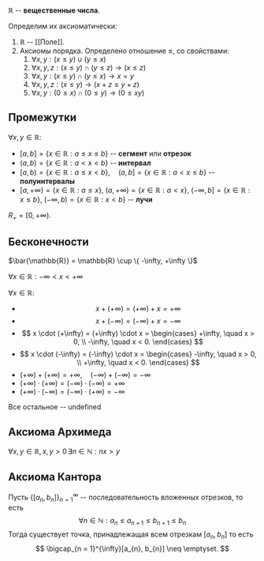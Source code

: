 $\mathbb{R}$ -- **вещественные числа**.

Определим их аксиоматически:
1. $\mathbb{R}$ -- [[Поле]].
2. Аксиомы порядка. Определено отношение $\leq$, со свойствами:
	1. $\forall x, y: (x \leq y) \cup (y \leq x)$
	2. $\forall x, y, z: (x \leq y) \cap (y \leq z) \rightarrow (x \leq z)$
	3. $\forall x, y: (x \leq y) \cap (y \leq x) \rightarrow x = y$
	4. $\forall x, y, z: (x \leq y) \rightarrow (x + z \leq y + z)$
	5. $\forall x, y: (0 \leq x) \cap (0 \leq y) \rightarrow (0 \leq xy)$

## Промежутки
$\forall x, y \in \mathbb{R}$:
- $[a, b] = \{ x \in \mathbb{R} : a \leq x \leq b \}$ -- **сегмент** или **отрезок**
- $(a, b) = \{ x \in \mathbb{R} : a < x < b \}$ -- **интервал**
- $[a, b) = \{ x \in \mathbb{R} : a \leq x < b \}, \quad (a, b] = \{ x \in \mathbb{R} : a < x \leq b \}$ -- **полуинтервалы**
- $[a, +\infty) = \{ x \in \mathbb{R}: a \leq x \}$,  $(a, +\infty) = \{ x \in \mathbb{R}: a < x \}$,
   $(-\infty, b] = \{ x \in \mathbb{R}: x \leq b \}$,  $(-\infty, b) = \{ x \in \mathbb{R}: x < b\}$ -- **лучи**

$R_{+} = [0, +\infty)$.


## Бесконечности
$\bar{\mathbb{R}} = \mathbb{R} \cup \{ -\infty, +\infty \}$

$\forall x \in \mathbb{R} : -\infty < x < +\infty$

$\forall x \in \mathbb{R}$:
- $$x + (+\infty) = (+\infty) + x = +\infty$$
- $$x + (-\infty) = (-\infty) + x = -\infty$$
- $$
x \cdot (+\infty) = (+\infty) \cdot x =
\begin{cases}
+\infty, \quad x > 0, \\
-\infty, \quad x < 0.
\end{cases}
$$
- $$
x \cdot (-\infty) = (-\infty) \cdot x = 
\begin{cases}
-\infty, \quad x > 0, \\
+\infty, \quad x < 0.
\end{cases}
$$
- $(+\infty) + (+\infty) = +\infty, \quad (-\infty) + (-\infty) = -\infty$
- $(+\infty) \cdot (+\infty) = (-\infty) \cdot (-\infty) = +\infty$
- $(+\infty) \cdot (-\infty) = (-\infty) \cdot (+\infty) = -\infty$

Все остальное -- undefined

## Аксиома Архимеда
$\forall x, y \in \mathbb{R}, \, x, y > 0 \, \exists n \in \mathbb{N}: nx > y$

## Аксиома Кантора
Пусть $\{[a_{n}, b_{n}]\}_{n=1}^{\infty}$ -- последовательность вложенных отрезков, то есть
$$
\forall n \in \mathbb{N} : a_{n} \leq a_{n+1} \leq b_{n+1} \leq b_{n}
$$
Тогда существует точка, принадлежащая всем отрезкам $[a_{n}, b_{n}]$ то есть
$$
\bigcap_{n = 1}^{\infty}[a_{n}, b_{n}] \neq \emptyset.
$$
